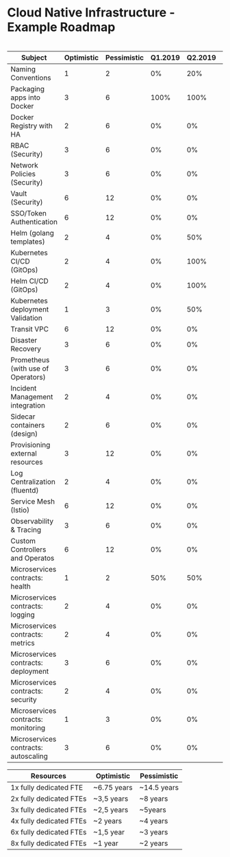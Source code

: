 # Cloud Native Infrastructure - Example Roadmap
#  

| Subject                                    | Optimistic | Pessimistic | Q1.2019        | Q2.2019    | Q3.2019     | Q4.2019  |
| ------------------------------------------ | ---------- | ----------- | -------------- | ---------- | ----------- | -------- |
| Naming Conventions                         | 1          | 2           | 0%             | 20%        | TODO:50%    | TBD      |
| Packaging apps into Docker                 | 3          | 6           | 100%           | 100%       | 100%        | TBD      |
| Docker Registry with HA                    | 2          | 6           | 0%             | 0%         | 0%          | TBD      |
| RBAC (Security)                            | 3          | 6           | 0%             | 0%         | TODO:100%   | TBD      |
| Network Policies (Security)                | 3          | 6           | 0%             | 0%         | TODO:100%   | TBD      |
| Vault (Security)                           | 6          | 12          | 0%             | 0%         | TODO:50%    | TBD      |
| SSO/Token Authentication                   | 6          | 12          | 0%             | 0%         | 0%          | TBD      |
| Helm (golang templates)                    | 2          | 4           | 0%             | 50%        | 50%         | TBD      |
| Kubernetes CI/CD (GitOps)                  | 2          | 4           | 0%             | 100%       | 100%        | TBD      |
| Helm CI/CD (GitOps)                        | 2          | 4           | 0%             | 100%       | 100%        | TBD      |
| Kubernetes deployment Validation           | 1          | 3           | 0%             | 50%        | 50%         | TBD      |
| Transit VPC                                | 6          | 12          | 0%             | 0%         | 0%          | TBD      |
| Disaster Recovery                          | 3          | 6           | 0%             | 0%         | 0%          | TBD      |
| Prometheus (with use of Operators)         | 3          | 6           | 0%             | 0%         | TODO:100%   | TBD      |
| Incident Management integration            | 2          | 4           | 0%             | 0%         | 0%          | TBD      |
| Sidecar containers (design)                | 2          | 6           | 0%             | 0%         | 0%          | TBD      |
| Provisioning external resources            | 3          | 12          | 0%             | 0%         | 0%          | TBD      |
| Log Centralization (fluentd)               | 2          | 4           | 0%             | 0%         | TODO:100%   | TBD      |
| Service Mesh (Istio)                       | 6          | 12          | 0%             | 0%         | 0%          | TBD      |
| Observability & Tracing                    | 3          | 6           | 0%             | 0%         | 0%          | TBD      |
| Custom Controllers and Operatos            | 6          | 12          | 0%             | 0%         | 0%          | TBD      |
| Microservices contracts: health            | 1          | 2           | 50%            | 50%        | TODO:100%   | TBD      |
| Microservices contracts: logging           | 2          | 4           | 0%             | 0%         | 0%          | TBD      |
| Microservices contracts: metrics           | 2          | 4           | 0%             | 0%         | TODO:50%    | TBD      |
| Microservices contracts: deployment        | 3          | 6           | 0%             | 0%         | 0%          | TBD      |
| Microservices contracts: security          | 2          | 4           | 0%             | 0%         | 0%          | TBD      |
| Microservices contracts: monitoring        | 1          | 3           | 0%             | 0%         | 0%          | TBD      |
| Microservices contracts: autoscaling       | 3          | 6           | 0%             | 0%         | 0%          | TBD      |


| Resources               | Optimistic  | Pessimistic |
| ----------------------- | ----------- | ----------- |
| 1x fully dedicated FTE  | ~6.75 years	| ~14.5 years |
| 2x fully dedicated FTEs | ~3,5 years  | ~8 years    |
| 3x fully dedicated FTEs | ~2,5 years  | ~5years     |
| 4x fully dedicated FTEs | ~2 years    | ~4  years   |
| 6x fully dedicated FTEs | ~1,5 year	| ~3 years    |
| 8x fully dedicated FTEs | ~1 year     | ~2 years    |
